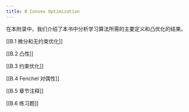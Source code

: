 ```yaml
---
title: B Convex Optimization
---
```

在本附录中，我们介绍了本书中分析学习算法所需的主要定义和凸优化的结果。

[[B.1 微分和无约束优化]]

[[B.2 凸性]]

[[B.3 约束优化]]

[[B.4 Fenchel 对偶性]]

[[B.5 章节注释]]

[[B.6 练习题]]